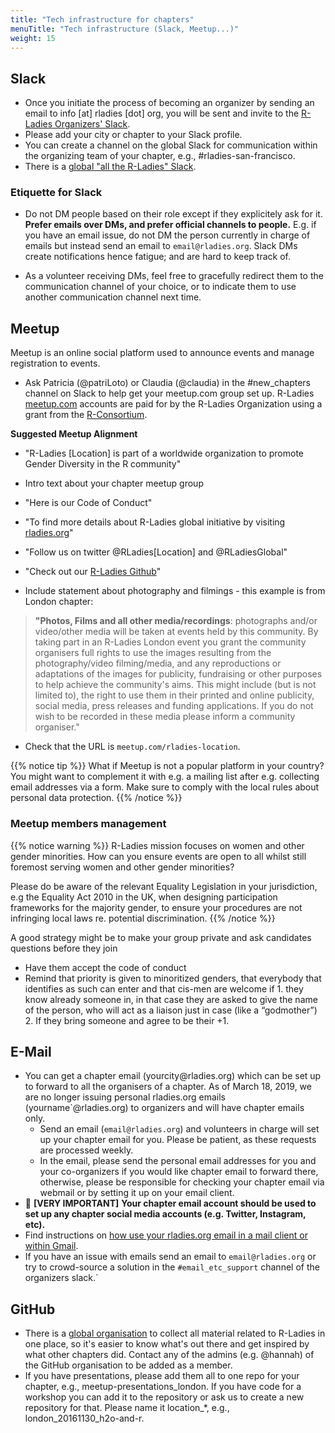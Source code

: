 ```yaml
---
title: "Tech infrastructure for chapters"
menuTitle: "Tech infrastructure (Slack, Meetup...)"
weight: 15
---
```


## Slack

* Once you initiate the process of becoming an organizer by sending an email to info [at] rladies [dot] org, you will be sent and invite to the [R-Ladies Organizers' Slack](http://r-ladies.slack.com).
* Please add your city or chapter to your Slack profile.  
* You can create a channel on the global Slack for communication within the organizing team of your chapter,
  e.g., #rladies-san-francisco.
* There is a [global "all the R-Ladies" Slack](/comm/slack/).

### Etiquette for Slack

* Do not DM people based on their role except if they explicitely ask for it. **Prefer emails over DMs, and prefer official channels to people.** E.g. if you have an email issue, do not DM the person currently in charge of emails but instead send an email to `email@rladies.org`. Slack DMs create notifications hence fatigue; and are hard to keep track of.  

* As a volunteer receiving DMs, feel free to gracefully redirect them to the communication channel of your choice, or to indicate them to use another communication channel next time.


## Meetup  

Meetup is an online social platform used to announce events and manage registration to events.

* Ask Patricia (@patriLoto) or Claudia (@claudia) in the \#new\_chapters channel on Slack to help get your meetup.com group set up. R-Ladies [meetup.com](meetup.com) accounts are paid for by the R-Ladies Organization using a grant from the [R-Consortium](https://www.r-consortium.org/).

**Suggested Meetup Alignment**

-   "R-Ladies \[Location\] is part of a worldwide organization to
    promote Gender Diversity in the R community"

-   Intro text about your chapter meetup group

-   "Here is our Code of Conduct"

<!-- -->

-   "To find more details about R-Ladies global initiative by visiting
    [rladies.org](https://rladies.org/)"

-   "Follow us on twitter \@RLadies\[Location\] and \@RLadiesGlobal"

-   "Check out our [R-Ladies
    Github](https://github.com/rladies)"

-   Include statement about photography and filmings - this example is
    from London chapter:

> **"Photos, Films and all other media/recordings**: photographs and/or
video/other media will be taken at events held by this community. By
taking part in an R-Ladies London event you grant the community
organisers full rights to use the images resulting from the
photography/video filming/media, and any reproductions or adaptations
of the images for publicity, fundraising or other purposes to help
achieve the community's aims. This might include (but is not limited
to), the right to use them in their printed and online publicity,
social media, press releases and funding applications. If you do not
wish to be recorded in these media please inform a community
organiser."

-   Check that the URL is `meetup.com/rladies-location`.

{{% notice tip %}}
What if Meetup is not a popular platform in your country?
You might want to complement it with e.g. a mailing list after e.g. collecting email addresses via a form.
Make sure to comply with the local rules about personal data protection.
{{% /notice %}}

### Meetup members management

{{% notice warning %}}
R-Ladies mission focuses on women and other gender minorities. How can you ensure events are open to all whilst still foremost serving women and other gender minorities?

Please do be aware of the relevant Equality Legislation in your jurisdiction, e.g the Equality Act 2010 in the UK, when designing participation frameworks for the majority gender, to ensure your procedures are not infringing  local laws re. potential discrimination.
{{% /notice %}}

A good strategy might be to make your group private and ask candidates questions before they join

* Have them accept the code of conduct
* Remind that priority is given to minoritized genders, that everybody that identifies as such can enter and that cis-men are welcome if 1. they know already someone in, in that case they are asked to give the name of the person, who will act as a liaison just in case (like a “godmother”) 2. If they bring someone and agree to be their +1.

## E-Mail

* You can get a chapter email (yourcity\@rladies.org) which can be set up to forward to all the organisers of a chapter.  As of March 18, 2019, we are no longer issuing personal rladies.org emails (yourname\`@rladies.org) to organizers and will have chapter emails only.
   * Send an email (`email@rladies.org`) and volunteers in charge will set up your chapter email for you.  Please be patient, as these requests are processed weekly.
   * In the email, please send the personal email addresses for you and your co-organizers if you would like chapter email to forward there, otherwise, please be responsible for checking your chapter email via webmail or by setting it up on your email client.
* 🚨 **[VERY IMPORTANT]** **Your chapter email account should be used to set up any chapter social media accounts (e.g. Twitter, Instagram, etc).**
* Find instructions on [how use your rladies.org email in a mail client or within Gmail](/organization/email/).
* If you have an issue with emails send an email to `email@rladies.org` or try to crowd-source a solution in the `#email_etc_support` channel of the organizers slack.`

## GitHub

* There is a [global organisation](http://github.com/rladies) to collect all material
  related to R-Ladies in one place, so it's easier to know what's out there and get inspired by what other chapters did. Contact any of the admins (e.g. @hannah) of the
  GitHub organisation to be added as a member.
* If you have presentations, please add them all to
  one repo for your chapter, e.g., meetup-presentations_london. If you have code for a
  workshop you can add it to the repository or ask us to create a new repository for that. Please name it location_*, e.g.,
  london_20161130_h2o-and-r.
